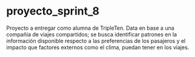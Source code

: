 # proyecto_sprint_8
Proyecto a entregar como alumna de TripleTen. Data en base a una compañía de viajes compartidos; se busca identificar patrones en la información disponible respecto a las preferencias de los pasajeros y el impacto que factores externos como el clima, puedan tener en los viajes.
